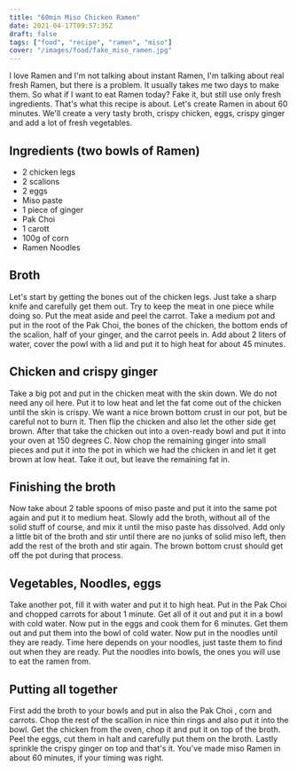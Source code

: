 ```yaml
---
title: "60min Miso Chicken Ramen"
date: 2021-04-17T09:57:35Z   
draft: false
tags: ["food", "recipe", "ramen", "miso"]
cover: "/images/food/fake_miso_ramen.jpg"  
---
```

I love Ramen and I'm  not talking about instant Ramen, I'm talking about real fresh Ramen, but there is a problem. It usually takes me two days to make them. So what if I want to eat Ramen today?
Fake it, but still use only fresh ingredients. That's what this recipe is about. Let's create Ramen in about 60 minutes. We'll create a very tasty broth, crispy chicken, eggs, crispy ginger and add a lot of fresh vegetables. 

## Ingredients (two bowls of Ramen)
* 2 chicken legs
* 2 scalions
* 2 eggs
* Miso paste
* 1 piece of ginger
* Pak Choi
* 1 carott
* 100g of corn
* Ramen Noodles

## Broth
Let's start by getting the bones out of the chicken legs. Just take a sharp knife and carefully get them out. Try to keep the meat in one piece while doing so. Put the meat aside and peel the carrot. 
Take a medium pot and put in the root of the Pak Choi, the bones of the chicken, the bottom ends of the scalion, half of your ginger, and the carrot peels in. Add about 2 liters of water, cover the powl with a lid and put it to high heat for about 45 minutes.

## Chicken and crispy ginger
Take a big pot and put in the chicken meat with the skin down. We do not need any oil here. Put it to low heat and let the fat come out of the chicken until the skin is crispy. We want a nice brown bottom crust in our pot, but be careful not to burn it. Then flip the chicken and also let the other side get brown. After that take the chicken out into a oven-ready bowl and put it into your oven at 150 degrees C. 
Now chop the remaining ginger into small pieces and put it into the pot in which we had the chicken in and let it get brown at low heat. Take it out, but leave the remaining fat in.

## Finishing the broth
Now take about 2 table spoons of miso paste and put it into the same pot again and put it to medium heat. Slowly add the broth, without all of the solid stuff of course, and mix it until the miso paste has dissolved. Add only a little bit of the broth and stir until there are no junks of solid miso left, then add the rest of the broth and stir again. The brown bottom crust should get off the pot during that process.

## Vegetables, Noodles, eggs
Take another pot, fill it with water and put it to high heat. Put in the Pak Choi and chopped carrots for about 1 minute. Get all of it out and put it in a bowl with cold water. Now put in the eggs and cook them for 6 minutes. Get them out and put them into the bowl of cold water. Now put in the noodles until they are ready. Time here depends on your noodles, just taste them to find out when they are ready. Put the noodles into bowls, the ones you will use to eat the ramen from.

## Putting all together
First add the broth to your bowls and put in also the Pak Choi , corn and carrots.  Chop the rest of the scallion in nice thin rings and also put it into the bowl. Get the chicken from the oven, chop it and put it on top of the broth. Peel the eggs, cut them in halt and carefully put them on the broth. Lastly sprinkle the crispy ginger on top and that's it. You've made miso Ramen in about 60 minutes, if your timing was right.


